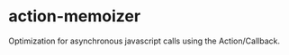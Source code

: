 action-memoizer
===============

Optimization for asynchronous javascript calls using the Action/Callback.